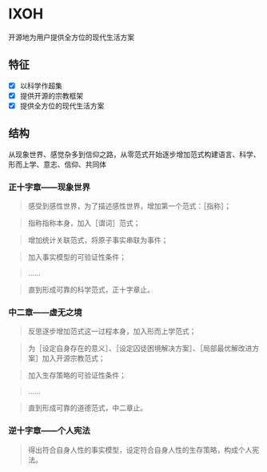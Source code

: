 # IXOH

开源地为用户提供全方位的现代生活方案

## 特征

- [x] 以科学作超集
- [x] 提供开源的宗教框架
- [x] 提供全方位的现代生活方案

## 结构

从现象世界、感觉杂多到信仰之路，从零范式开始逐步增加范式构建语言、科学、形而上学、意志、信仰、共同体

### 正十字章——现象世界

>感受到感性世界，为了描述感性世界，增加第一个范式：［指称］；

>指称指称本身，加入［谓词］范式；

>增加统计关联范式，将原子事实串联为事件；

>加入事实模型的可验证性条件；

>……

>直到形成可靠的科学范式，正十字章止。

### 中二章——虚无之境

>反思逐步增加范式这一过程本身，加入形而上学范式；

>为［设定自身存在的意义］、［设定囚徒困境解决方案］、［局部最优解改进方案］加入开源宗教范式；

>加入生存策略的可验证性条件；

>……

>直到形成可靠的道德范式，中二章止。

### 逆十字章——个人宪法

>得出符合自身人性的事实模型，设定符合自身人性的生存策略，构成个人宪法。
